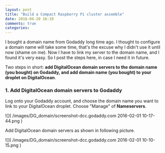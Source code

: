 ```yaml
---
layout: post
title: "Build a Compact Raspberry Pi cluster assemble"
date: 2016-04-20 16:10
comments: true
categories: 
---
```



I bought a domain name from Godaddy long time ago. I thought to configure a domain name will take some time, that's the excuse why I didn't use it until now (shame on me).  Now I have to link my server to the domain name, and I found it's very easy. So I post the steps here, in case I need it in future. 

Two steps in short: **add DigitalOcean domain servers to the domain name (you bought) on Godaddy, and add domain name (you bought) to your droplet on DigitalOcean**.

### 1. Add DigitalOcean domain servers to Godaddy


Log onto your Godaddy account, and choose the domain name you want to link to your DigitalOcean droplet. Choose "Manage" of **Nameservers**.

![]( /images/DG_domain/screenshot-dcc.godaddy.com 2016-02-01 10-17-44.png )

Add DigitalOcean domain servers as shown in following picture.

![]( /images/DG_domain/screenshot-dcc.godaddy.com 2016-02-01 10-10-15.png )
